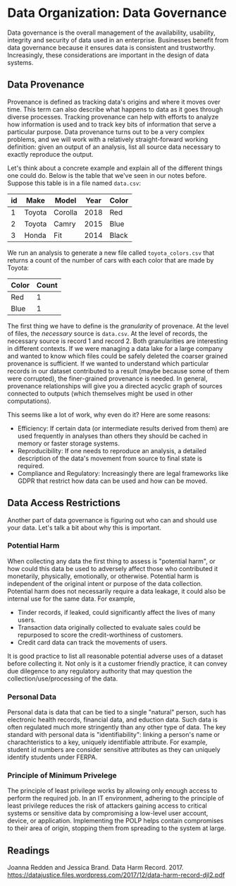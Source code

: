 # Data Organization: Data Governance
Data governance is the overall management of the availability, usability, integrity and security of data used in an enterprise. Businesses benefit from data governance because it ensures data is consistent and trustworthy. Increasingly, these considerations are important in the design of data systems.

## Data Provenance
Provenance is defined as tracking data's origins and where it moves over time. This term can also describe what happens to data as it goes through diverse processes. Tracking provenance can help with efforts to analyze how information is used and to track key bits of information that serve a particular purpose. Data provenance turns out to be a very complex problems, and we will work with a relatively straight-forward working definition: given an output of an analysis, list all source data necessary to exactly reproduce the output.

Let's think about a concrete example and explain all of the different things one could do. Below is the table that we've seen in our notes before. Suppose this table is in a file named `data.csv`:

|  id  | Make  | Model | Year | Color |
|----|----|----|----|----| 
|1| Toyota | Corolla | 2018 | Red |
|2| Toyota | Camry | 2015 | Blue |
|3| Honda | Fit | 2014 | Black |

We run an analysis to generate a new file called `toyota_colors.csv` that returns a count of the number of cars with each color that are made by Toyota:

|  Color  | Count  |
|----|----|
| Red  | 1 |
| Blue | 1 | 

The first thing we have to define is the *granularity* of provenace. At the level of files, the *necessary* source is `data.csv`. At the level of records, the necessary source is record 1 and record 2. Both granularities are interesting in different contexts. If we were managing a data lake for a large company and wanted to know which files could be safely deleted the coarser grained provenance is sufficient. If we wanted to understand which particular records in our dataset contributed to a result (maybe because some of them were corrupted), the finer-grained provenance is needed. In general, provenance relationships will give you a directed acyclic graph of sources connected to outputs (which themselves might be used in other computations).

This seems like a lot of work, why even do it? Here are some reasons:
- Efficiency: If certain data (or intermediate results derived from them) are used frequently in analyses than others they should be cached in memory or faster storage systems.
- Reproducibility: If one needs to reproduce an analysis, a detailed description of the data's movement from source to final state is required.
- Compliance and Regulatory: Increasingly there are legal frameworks like GDPR that restrict how data can be used and how can be moved.

## Data Access Restrictions
Another part of data governance is figuring out who can and should use your data. Let's talk a bit about why this is important. 

### Potential Harm
When collecting any data the first thing to assess is "potential harm", or how could this data be used to adversely affect those who contributed it monetarily, physically, emotionally, or otherwise. Potential harm is independent of the original intent or purpose of the data collection. Potential harm does not necessarily require a data leakage, it could also be internal use for the same data. For example,

- Tinder records, if leaked, could significantly affect the lives of many users.
- Transaction data originally collected to evaluate sales could be repurposed to score the credit-worthiness of customers.
- Credit card data can track the movements of users.

It is good practice to list all reasonable potential adverse uses of a dataset before collecting it. Not only is it a customer friendly practice, it can convey due dilegence to any regulatory authority that may question the collection/use/processing of the data.

### Personal Data
Personal data is data that can be tied to a single "natural" person, such has electronic health records, financial data, and eduction data. Such data is often regulated much more stringently than any other type of data. The key standard with personal data is "identifiability": linking a person's name or charachteristics to a key, uniquely identifiable attribute. For example, student id numbers are consider sensitive attributes as they can uniquely identify students under FERPA. 

### Principle of Minimum Privelege
The principle of least privilege works by allowing only enough access to perform the required job. In an IT environment, adhering to the principle of least privilege reduces the risk of attackers gaining access to critical systems or sensitive data by compromising a low-level user account, device, or application. Implementing the POLP helps contain compromises to their area of origin, stopping them from spreading to the system at large.

## Readings
Joanna Redden and Jessica Brand. Data	Harm Record. 2017. https://datajustice.files.wordpress.com/2017/12/data-harm-record-djl2.pdf
